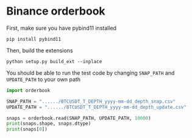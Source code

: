 # Binance orderbook

First, make sure you have pybind11 installed

```
pip install pybind11
```

Then, build the extensions
```
python setup.py build_ext --inplace
```

You should be able to run the test code by changing `SNAP_PATH` and `UPDATE_PATH` to your own path

``` python
import orderbook

SNAP_PATH = "....../BTCUSDT_T_DEPTH_yyyy-mm-dd_depth_snap.csv"
UPDATE_PATH = "....../BTCUSDT_T_DEPTH_yyyy-mm-dd_depth_update.csv"

snaps = orderbook.read(SNAP_PATH, UPDATE_PATH, 10000)
print(snaps.shape, snaps.dtype)
print(snaps[0])
```